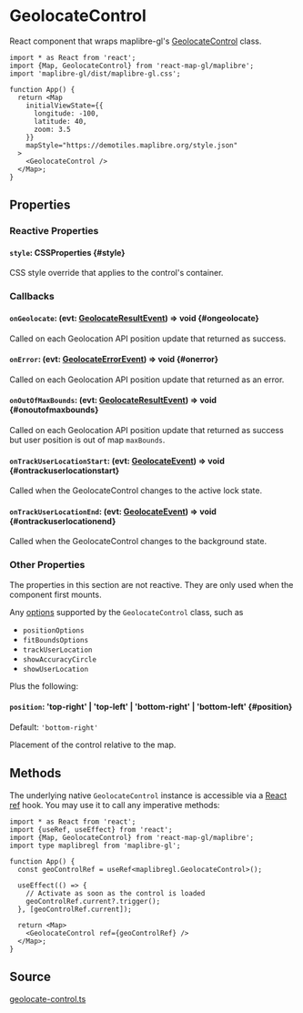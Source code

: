 # GeolocateControl

React component that wraps maplibre-gl's [GeolocateControl](https://maplibre.org/maplibre-gl-js/docs/API/classes/GeolocateControl/) class.

```tsx
import * as React from 'react';
import {Map, GeolocateControl} from 'react-map-gl/maplibre';
import 'maplibre-gl/dist/maplibre-gl.css';

function App() {
  return <Map
    initialViewState={{
      longitude: -100,
      latitude: 40,
      zoom: 3.5
    }}
    mapStyle="https://demotiles.maplibre.org/style.json"
  >
    <GeolocateControl />
  </Map>;
}
```


## Properties

### Reactive Properties

#### `style`: CSSProperties {#style}

CSS style override that applies to the control's container.

### Callbacks

#### `onGeolocate`: (evt: [GeolocateResultEvent](./types.md#geolocateresultevent)) => void {#ongeolocate}

Called on each Geolocation API position update that returned as success.

#### `onError`: (evt: [GeolocateErrorEvent](./types.md#geolocateerrorevent)) => void {#onerror}

Called on each Geolocation API position update that returned as an error.

#### `onOutOfMaxBounds`: (evt: [GeolocateResultEvent](./types.md#geolocateresultevent)) => void {#onoutofmaxbounds}

Called on each Geolocation API position update that returned as success but user position is out of map `maxBounds`.

#### `onTrackUserLocationStart`: (evt: [GeolocateEvent](./types.md#geolocateevent)) => void {#ontrackuserlocationstart}

Called when the GeolocateControl changes to the active lock state.

#### `onTrackUserLocationEnd`: (evt: [GeolocateEvent](./types.md#geolocateevent)) => void {#ontrackuserlocationend}

Called when the GeolocateControl changes to the background state.


### Other Properties

The properties in this section are not reactive. They are only used when the component first mounts.

Any [options](https://maplibre.org/maplibre-gl-js/docs/API/type-aliases/GeolocateControlOptions/) supported by the `GeolocateControl` class, such as

- `positionOptions`
- `fitBoundsOptions`
- `trackUserLocation`
- `showAccuracyCircle`
- `showUserLocation`

Plus the following:

#### `position`: 'top-right' | 'top-left' | 'bottom-right' | 'bottom-left' {#position}

Default: `'bottom-right'`

Placement of the control relative to the map.


## Methods

The underlying native `GeolocateControl` instance is accessible via a [React ref](https://reactjs.org/docs/refs-and-the-dom.html#creating-refs) hook.
You may use it to call any imperative methods:


```tsx
import * as React from 'react';
import {useRef, useEffect} from 'react';
import {Map, GeolocateControl} from 'react-map-gl/maplibre';
import type maplibregl from 'maplibre-gl';

function App() {
  const geoControlRef = useRef<maplibregl.GeolocateControl>();

  useEffect(() => {
    // Activate as soon as the control is loaded
    geoControlRef.current?.trigger();
  }, [geoControlRef.current]);

  return <Map>
    <GeolocateControl ref={geoControlRef} />
  </Map>;
}
```


## Source

[geolocate-control.ts](https://github.com/visgl/react-map-gl/tree/master/modules/maplibre/src/components/geolocate-control.ts)

